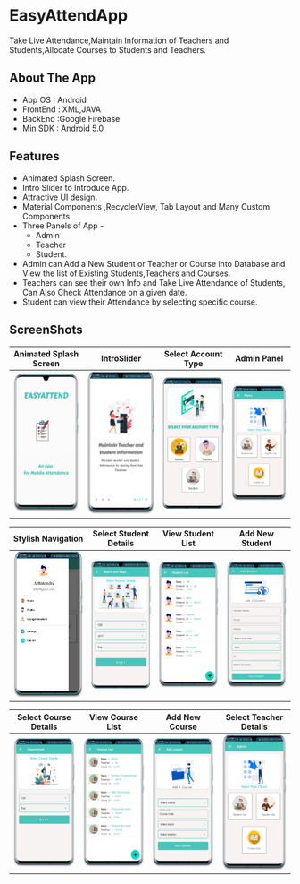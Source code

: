 # EasyAttendApp

Take Live Attendance,Maintain Information of Teachers and Students,Allocate Courses to Students and Teachers. 

## About The App

* App OS : Android
* FrontEnd : XML,JAVA
* BackEnd :Google Firebase
* Min SDK : Android 5.0

## Features

* Animated Splash Screen.
* Intro Slider to Introduce App.
* Attractive UI design.
* Material Components ,RecyclerView, Tab Layout and Many Custom Components.
* Three Panels of App -
    * Admin
    * Teacher
    * Student.
* Admin can Add a New Student or Teacher or Course into Database and View the list of Existing Students,Teachers and Courses.
* Teachers can see their own Info and Take Live Attendance of Students, Can Also Check Attendance on a given date.
* Student can view their Attendance by selecting specific course.

## ScreenShots
[Splash]:https://github.com/abhinendra23/AttendanceManagerApp/blob/master/screenshots/splash.png
[Intro]:https://github.com/abhinendra23/AttendanceManagerApp/blob/master/screenshots/introslider.png
[Account]:https://github.com/abhinendra23/AttendanceManagerApp/blob/master/screenshots/account_type.png
[Admin]:https://github.com/abhinendra23/AttendanceManagerApp/blob/master/screenshots/admin_panel.png
[Studentdetail]:https://github.com/abhinendra23/AttendanceManagerApp/blob/master/screenshots/select_student_details.png
[StudentList]:https://github.com/abhinendra23/AttendanceManagerApp/blob/master/screenshots/student_list.png
[Addstudent]:https://github.com/abhinendra23/AttendanceManagerApp/blob/master/screenshots/add_student.png
[Coursedetail]:https://github.com/abhinendra23/AttendanceManagerApp/blob/master/screenshots/select_course_details.png
[Navigation]:https://github.com/abhinendra23/AttendanceManagerApp/blob/master/screenshots/navigation.png
[CourseList]:https://github.com/abhinendra23/AttendanceManagerApp/blob/master/screenshots/course_list.png
[Addcourse]:https://github.com/abhinendra23/AttendanceManagerApp/blob/master/screenshots/add_course.png


| Animated Splash Screen | IntroSlider | Select Account Type| Admin Panel |
|----------|----------|-------------|------------|
|![alt][Splash]|![alt][Intro]|![alt][Account]|![alt][Admin]|

| Stylish Navigation |Select Student Details | View Student List | Add New Student|
|----------|----------|-------------|------------|
|![alt][Navigation]|![alt][Studentdetail]|![alt][StudentList]|![alt][Addstudent]|

| Select Course Details|View Course List | Add New Course | Select Teacher Details|
|----------|----------|-------------|------------|
|![alt][Coursedetail]|![alt][CourseList]|![alt][AddCourse]|![alt][Admin]|


